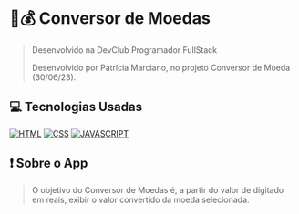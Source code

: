 # 📱💰 Conversor de Moedas
> Desenvolvido na DevClub Programador FullStack
> 
> Desenvolvido por Patrícia Marciano, no projeto Conversor de Moeda (30/06/23).

## 💻 Tecnologias Usadas

[![HTML](https://img.shields.io/badge/HTML5-E34F26?style=for-the-badge&logo=html5&logoColor=white)](#)
[![CSS](https://img.shields.io/badge/CSS3-1572B6?style=for-the-badge&logo=css3&logoColor=white)](#)
[![JAVASCRIPT](https://img.shields.io/badge/JavaScript-323330?style=for-the-badge&logo=javascript&logoColor=F7DF1E)](#)


## ❗ Sobre o App
> O objetivo do Conversor de Moedas é, a partir do valor de digitado em reais, exibir o valor convertido da moeda selecionada.
